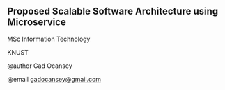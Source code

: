 ## Proposed Scalable Software Architecture using Microservice

MSc Information Technology

KNUST

@author Gad Ocansey

@email gadocansey@gmail.com

